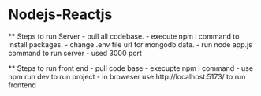# Nodejs-Reactjs
** Steps to run Server
    - pull all codebase.
    - execute npm i command to install packages.
    - change .env file url for mongodb data.
    - run node app.js command to run server
    - used 3000 port 

** Steps to run front end
    - pull code base
    - execupte npm i command
    - use npm run dev to run project
    - in broweser use http://localhost:5173/ to run frontend